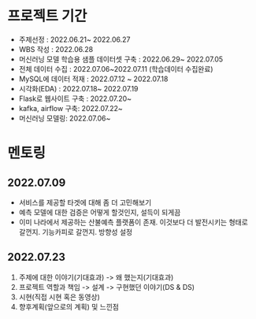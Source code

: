 # 프로젝트 기간

+ 주제선정 : 2022.06.21~ 2022.06.27
+ WBS 작성 : 2022.06.28
+ 머신러닝 모델 학습용 샘플 데이터셋 구축 : 2022.06.29~ 2022.07.05
+ 전체 데이터 수집 : 2022.07.06~2022.07.11 (학습데이터 수집완료)
+ MySQL에 데이터 적재 : 2022.07.12 ~ 2022.07.18
+ 시각화(EDA) : 2022.07.18~ 2022.07.19
+ Flask로 웹사이트 구축 : 2022.07.20~
+ kafka, airflow 구축: 2022.07.22~
+ 머신러닝 모델링: 2022.07.06~



# 멘토링



## 2022.07.09

+ 서비스를 제공할 타겟에 대해 좀 더 고민해보기
+ 예측 모델에 대한 검증은 어떻게 할것인지, 설득이 되게끔
+ 이미 나라에서 제공하는 산불예측 플랫폼이 존재. 이것보다 더 발전시키는 형태로 갈껀지. 기능카피로 갈껀지. 방향성 설정



## 2022.07.23

1. 주제에 대한 이야기(기대효과) -> 왜 했는지(기대효과)
2. 프로젝트 역할과 책임 -> 설계 -> 구현했던 이야기(DS & DS)
3. 시현(직접 시현 혹은 동영상)
4. 향후계획(앞으로의 계획) 및 느낀점

